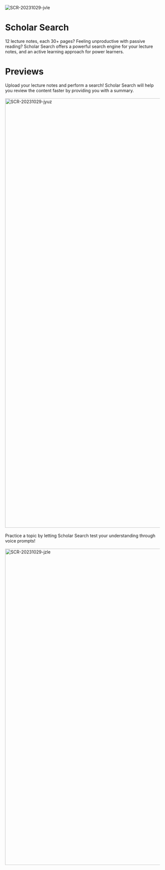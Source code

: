 ![SCR-20231029-jvle](https://github.com/grace-sodunke/ScholarSearch/assets/86922636/46ea96fe-01c4-4c15-ac1a-be5de3915f93)
<h1>Scholar Search</h1>
<p>12 lecture notes, each 30+ pages? Feeling unproductive with passive reading? Scholar Search offers a powerful search engine for your lecture notes, and an active learning approach for power learners.
</p>

<h1>Previews</h1>
Upload your lecture notes and perform a search! Scholar Search will help you review the content faster by providing you with a summary.
<br></br>
<img width="1393" alt="SCR-20231029-jyuz" src="https://github.com/grace-sodunke/ScholarSearch/assets/86922636/d83e95c8-4fd3-48e9-892a-e06bdb84b637">
<br></br>
Practice a topic by letting Scholar Search test your understanding through voice prompts! 
<br></br>
<img width="1026" alt="SCR-20231029-jzle" src="https://github.com/grace-sodunke/ScholarSearch/assets/86922636/ae1e7292-022d-4c3c-b80e-1f321d54fb74">
